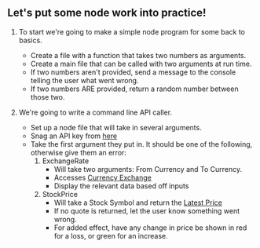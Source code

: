 ## Let's put some node work into practice!

1. To start we're going to make a simple node program for some back to basics.
    * Create a file with a function that takes two numbers as arguments. 
    * Create a main file that can be called with two arguments at run time.
    * If two numbers aren't provided, send a message to the console telling the user what went wrong.
    * If two numbers ARE provided, return a random number between those two.

1. We're going to write a command line API caller.
    * Set up a node file that will take in several arguments.
    * Snag an API key from [here](https://www.alphavantage.co/documentation/)
    * Take the first argument they put in. It should be one of the following, otherwise give them an error: 
        1. ExchangeRate
            * Will take two arguments: From Currency and To Currency.
            * Accesses [Currency Exchange](https://www.alphavantage.co/documentation/#currency-exchange)
            * Display the relevant data based off inputs
        2. StockPrice
            * Will take a Stock Symbol and return the [Latest Price](https://www.alphavantage.co/documentation/#latestprice)
            * If no quote is returned, let the user know something went wrong.
            * For added effect, have any change in price be shown in red for a loss, or green for an increase.